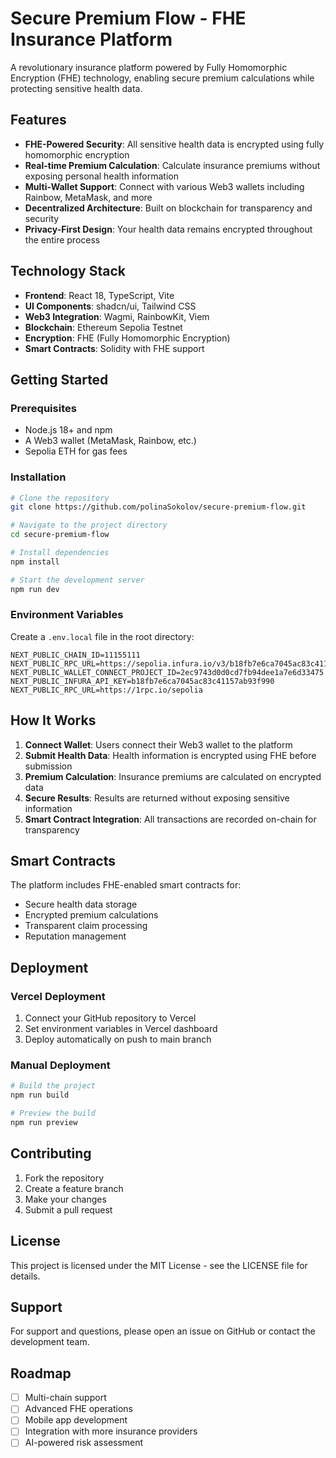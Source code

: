 # Secure Premium Flow - FHE Insurance Platform

A revolutionary insurance platform powered by Fully Homomorphic Encryption (FHE) technology, enabling secure premium calculations while protecting sensitive health data.

## Features

- **FHE-Powered Security**: All sensitive health data is encrypted using fully homomorphic encryption
- **Real-time Premium Calculation**: Calculate insurance premiums without exposing personal health information
- **Multi-Wallet Support**: Connect with various Web3 wallets including Rainbow, MetaMask, and more
- **Decentralized Architecture**: Built on blockchain for transparency and security
- **Privacy-First Design**: Your health data remains encrypted throughout the entire process

## Technology Stack

- **Frontend**: React 18, TypeScript, Vite
- **UI Components**: shadcn/ui, Tailwind CSS
- **Web3 Integration**: Wagmi, RainbowKit, Viem
- **Blockchain**: Ethereum Sepolia Testnet
- **Encryption**: FHE (Fully Homomorphic Encryption)
- **Smart Contracts**: Solidity with FHE support

## Getting Started

### Prerequisites

- Node.js 18+ and npm
- A Web3 wallet (MetaMask, Rainbow, etc.)
- Sepolia ETH for gas fees

### Installation

```bash
# Clone the repository
git clone https://github.com/polinaSokolov/secure-premium-flow.git

# Navigate to the project directory
cd secure-premium-flow

# Install dependencies
npm install

# Start the development server
npm run dev
```

### Environment Variables

Create a `.env.local` file in the root directory:

```env
NEXT_PUBLIC_CHAIN_ID=11155111
NEXT_PUBLIC_RPC_URL=https://sepolia.infura.io/v3/b18fb7e6ca7045ac83c41157ab93f990
NEXT_PUBLIC_WALLET_CONNECT_PROJECT_ID=2ec9743d0d0cd7fb94dee1a7e6d33475
NEXT_PUBLIC_INFURA_API_KEY=b18fb7e6ca7045ac83c41157ab93f990
NEXT_PUBLIC_RPC_URL=https://1rpc.io/sepolia
```

## How It Works

1. **Connect Wallet**: Users connect their Web3 wallet to the platform
2. **Submit Health Data**: Health information is encrypted using FHE before submission
3. **Premium Calculation**: Insurance premiums are calculated on encrypted data
4. **Secure Results**: Results are returned without exposing sensitive information
5. **Smart Contract Integration**: All transactions are recorded on-chain for transparency

## Smart Contracts

The platform includes FHE-enabled smart contracts for:
- Secure health data storage
- Encrypted premium calculations
- Transparent claim processing
- Reputation management

## Deployment

### Vercel Deployment

1. Connect your GitHub repository to Vercel
2. Set environment variables in Vercel dashboard
3. Deploy automatically on push to main branch

### Manual Deployment

```bash
# Build the project
npm run build

# Preview the build
npm run preview
```

## Contributing

1. Fork the repository
2. Create a feature branch
3. Make your changes
4. Submit a pull request

## License

This project is licensed under the MIT License - see the LICENSE file for details.

## Support

For support and questions, please open an issue on GitHub or contact the development team.

## Roadmap

- [ ] Multi-chain support
- [ ] Advanced FHE operations
- [ ] Mobile app development
- [ ] Integration with more insurance providers
- [ ] AI-powered risk assessment
